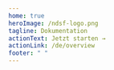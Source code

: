 ```yaml
---
home: true
heroImage: /ndsf-logo.png
tagline: Dokumentation
actionText: Jetzt starten →
actionLink: /de/overview
footer: " "
---
```

